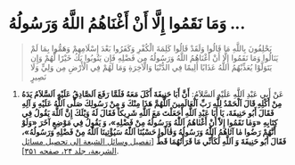 #  وَمَا نَقَمُوا إِلَّا أَنْ أَغْنَاهُمُ اللَّهُ وَرَسُولُهُ ...

> يَحْلِفُونَ بِاللَّهِ مَا قَالُوا وَلَقَدْ قَالُوا كَلِمَةَ الْكُفْرِ وَكَفَرُوا بَعْدَ إِسْلَامِهِمْ وَهَمُّوا
> بِمَا لَمْ يَنَالُوا وَمَا نَقَمُوا إِلَّا أَنْ أَغْنَاهُمُ اللَّهُ وَرَسُولُهُ مِن فَضْلِهِ فَإِن يَتُوبُوا
> يَكُ خَيْرًا لَّهُمْ وَإِن يَتَوَلَّوْا يُعَذِّبْهُمُ اللَّهُ عَذَابًا أَلِيمًا فِي الدُّنْيَا وَالْآخِرَةِ وَمَا
> لَهُمْ فِي الْأَرْضِ مِن وَلِيٍّ وَلَا نَصِيرٍ

1. عَنْ أَبِي عَبْدِ اَللَّهِ عَلَيْهِ اَلسَّلاَمُ: **أَنَّ أَبَا حَنِيفَةَ أَكَلَ مَعَهُ فَلَمَّا رَفَعَ اَلصَّادِقُ
   عَلَيْهِ اَلسَّلاَمُ يَدَهُ مِنْ أَكْلِهِ قَالَ اَلْحَمْدُ لِلَّهِ رَبِّ اَلْعَالَمِينَ اَللَّهُمَّ هَذَا مِنْكَ وَ
   مِنْ رَسُولِكَ صَلَّى اَللَّهُ عَلَيْهِ وَ آلِهِ فَقَالَ أَبُو حَنِيفَةَ، يَا أَبَا عَبْدِ اَللَّهِ أَجَعَلْتَ
   مَعَ اَللَّهِ شَرِيكاً فَقَالَ لَهُ وَيْلَكَ إِنَّ اَللَّهَ يَقُولُ فِي كِتَابِهِ «وَمٰا نَقَمُوا إِلاّٰ أَنْ
   أَغْنٰاهُمُ اَللّٰهُ وَرَسُولُهُ مِنْ فَضْلِهِ»، وَ يَقُولُ فِي مَوْضِعٍ آخَرَ «وَلَوْ أَنَّهُمْ رَضُوا مٰا
   آتٰاهُمُ اَللّٰهُ وَرَسُولُهُ وَقٰالُوا حَسْبُنَا اَللّٰهُ سَيُؤْتِينَا اَللّٰهُ مِنْ فَضْلِهِ وَرَسُولُهُ»،
   فَقَالَ أَبُو حَنِيفَةَ وَ اَللَّهِ لَكَأَنِّي مَا قَرَأْتُهُمَا قَطُّ** [[تفصیل وسائل الشیعة
   إلی تحصیل مسائل الشریعة، جلد ۲۴، صفحه ۳۵۱][1]].

[1]: http://noo.rs/zLp5o
